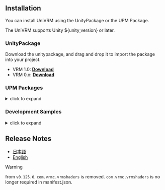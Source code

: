 ## Installation

You can install UniVRM using the UnityPackage or the UPM Package.

The UniVRM supports Unity ${unity_version} or later.

### UnityPackage

Download the unitypackage, and drag and drop it to import the package into your project.

- VRM 1.0: **[Download](https://github.com/vrm-c/UniVRM/releases/download/v${version}/VRM-${version_hash}.unitypackage)**
- VRM 0.x: **[Download](https://github.com/vrm-c/UniVRM/releases/download/v${version}/UniVRM-${version_hash}.unitypackage)**

### UPM Packages

<details>
<summary>click to expand</summary>

You can install these UPM packages via Package Manager in UnityEditor.

- Open the package manager window: `Window` -> `Package Manager`
- Click `+` at the top-right of the package manager window, then select `Add package from git URL...`
- Specify UPM packages using URLs below.

| UPM package                  | git URL                                                                 |
|:-----------------------------|:------------------------------------------------------------------------|
| com.vrmc.gltf                | https://github.com/vrm-c/UniVRM.git?path=/Assets/UniGLTF#v${version}    |
| com.vrmc.univrm (VRM 0.x)    | https://github.com/vrm-c/UniVRM.git?path=/Assets/VRM#v${version}        |
| com.vrmc.vrm (VRM 1.0)       | https://github.com/vrm-c/UniVRM.git?path=/Assets/VRM10#v${version}      |

You can also install via editing `Packages/manifest.json` directly.

```json5
// Packages/manifest.json
{
  "dependencies": {
    // ...
    "com.vrmc.gltf": "https://github.com/vrm-c/UniVRM.git?path=/Assets/UniGLTF#v${version}",
    "com.vrmc.univrm": "https://github.com/vrm-c/UniVRM.git?path=/Assets/VRM#v${version}",
    "com.vrmc.vrm": "https://github.com/vrm-c/UniVRM.git?path=/Assets/VRM10#v${version}",
    // ...
  }
}
```
</details>

### Development Samples

<details>
<summary>click to expand</summary>

- via UnityPackage
  - VRM 1.0 Development Samples: [Download](https://github.com/vrm-c/UniVRM/releases/download/v${version}/VRM_Samples-${version_hash}.unitypackage)
  - VRM 0.x Development Samples: [Download](https://github.com/vrm-c/UniVRM/releases/download/v${version}/UniVRM_Samples-${version_hash}.unitypackage)
- via UPM Package
  - You can find `Samples` in the Package Manager and then submit `Import` button.
    - `Window` -> `Package Manager` -> `Packages: In Project` -> `VRM-1.0` or `VRM`
</details>

## Release Notes

- [日本語](https://vrm.dev/release/${dir}/v${version}/)
- [English](https://vrm.dev/en/release/${dir}/v${version}/)

> [!WARNING]
> from `v0.125.0`.
> `com.vrmc.vrmshaders` is removed.
> `com.vrmc.vrmshaders` is no longer required in manifest.json.
